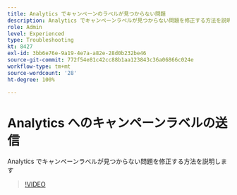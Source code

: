 ```yaml
---
title: Analytics でキャンペーンのラベルが見つからない問題
description: Analytics でキャンペーンラベルが見つからない問題を修正する方法を説明します
role: Admin
level: Experienced
type: Troubleshooting
kt: 8427
exl-id: 3bb6e76e-9a19-4e7a-a82e-28d0b232be46
source-git-commit: 772f54e81c42cc88b1aa123843c36a06866c024e
workflow-type: tm+mt
source-wordcount: '28'
ht-degree: 100%

---
```


# Analytics へのキャンペーンラベルの送信

Analytics でキャンペーンラベルが見つからない問題を修正する方法を説明します

>[!VIDEO](https://video.tv.adobe.com/v/335983?quality=12)
